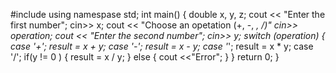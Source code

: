 #include <iostream>
using namespase std;
int main() 
{
double x, y, z;
cout << "Enter the first number";
cin>> x;
cout << "Choose an opetation (+, -, *, /)"
cin>> operation;
cout << "Enter the second number";
cin>> y;
switch (operation)
{
case '+';
result = x + y;
case '-';
result = x - y;
case '*';
result = x * y;
case '/';
if(y != 0 )
{
result = x / y;
}
else
{
cout <<"Error";
}
}
return 0;
}
